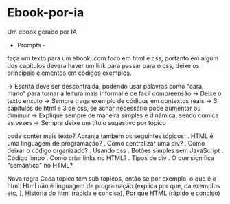 # Ebook-por-ia
Um ebook gerado por IA

- Prompts - 

faça um texto para um ebook, com foco em html e css, portanto em algum dos capitulos devera haver um link para passar para o css, deixe os principais elementos em códigos exemplos.


<Regras>
-> Escrita deve ser descontraída, podendo usar palavras como "cara, mano" para tornar a leitura mais informal e de facil compreensão
-> Deixe o texto enxuto
-> Sempre traga exemplo de códigos em contextos reais
-> 3 capitulos de html e 3 de css, se achar necessário pode aumentar ou diminuir
-> Explique sempre de maneira simples e dinâmica, sendo comica as vezes
-> Sempre deixe um título sugestivo por tópico

pode conter mais texto? Abranja também os seguintes tópicos:
. HTML é uma linguagem de programação?
. Como centralizar uma div?
. Como deixar o código organizado?
. Usando css
. Botões simples sem JavaScript
. Código limpo
. Como criar links no HTML?
. Tipos de div
. O que significa "semântica" no HTML?

Nova regra
Cada topico tem sub topicos, então se por exemplo, o que é o html: Html não é linguagem de programação (explica por que, da exemplos etc, ), História do html (rápida e concisa), Por que HTML (rápido e conciso)
